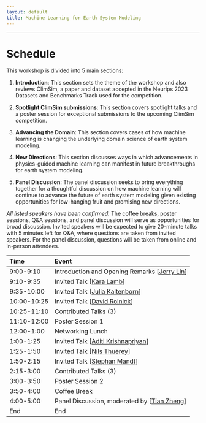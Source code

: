 ```yaml
---
layout: default
title: Machine Learning for Earth System Modeling
---
```

---


# Schedule

This workshop is divided into 5 main sections:

1. **Introduction**: This section sets the theme of the workshop and also reviews ClimSim, a paper and dataset accepted in the Neurips 2023 Datasets and Benchmarks Track used for the competition.

2. **Spotlight ClimSim submissions**: This section covers spotlight talks and a poster session for exceptional submissions to the upcoming ClimSim competition.

3. **Advancing the Domain**: This section covers cases of how machine learning is changing the underlying domain science of earth system modeling.

4. **New Directions**: This section discusses ways in which advancements in physics-guided machine learning can manifest in future breakthroughs for earth system modeling.

5. **Panel Discussion**: The panel discussion seeks to bring everything together for a thoughtful discussion on how machine learning will continue to advance the future of earth system modeling given existing opportunities for low-hanging fruit and promising new directions.

_All listed speakers have been confirmed._ The coffee breaks, poster sessions, Q&A sessions, and panel discussion will serve as opportunities for broad discussion. Invited speakers will be expected to give 20-minute talks with 5 minutes left for Q&A, where questions are taken from invited speakers. For the panel discussion, questions will be taken from online and in-person attendees.


| Time             | Event                                                                                                      |              
|:----------------|:-----------------------------------------------------------------------------------------------------------|
| 9:00-9:10        | Introduction and Opening Remarks [[Jerry Lin](https://jerrylin96.github.io/)]           |
| 9:10-9:35         | Invited Talk [[Kara Lamb](https://datascience.columbia.edu/people/kara-lamb/)]  |                               | 
| 9:35-10:00         | Invited Talk  [[Julia Kaltenborn](https://juliakaltenborn.github.io/)]   |
| 10:00-10:25        | Invited Talk [[David Rolnick](https://davidrolnick.com/)]   |
| 10:25-11:10       | Contributed Talks (3) |
| 11:10-12:00        | Poster Session 1 |
| 12:00-1:00        | Networking Lunch |
| 1:00-1:25        | Invited Talk [[Aditi Krishnapriyan](https://a1k12.github.io/)] |
| 1:25-1:50        | Invited Talk [[Nils Thuerey](https://ge.in.tum.de/about/n-thuerey/)] |
| 1:50-2:15        | Invited Talk  [[Stephan Mandt](http://www.stephanmandt.com/)] |  
| 2:15-3:00        | Contributed Talks (3)          |
| 3:00-3:50        | Poster Session 2 |
| 3:50-4:00        | Coffee Break |
| 4:00-5:00        | Panel Discussion, moderated by [[Tian Zheng](http://www.stat.columbia.edu/~tzheng/)]          |
End                                                                                                        | End                           |
